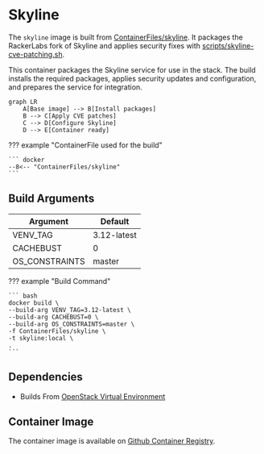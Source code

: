 # Skyline

The `skyline` image is built from [ContainerFiles/skyline](https://github.com/rackerlabs/genestack-images/blob/main/ContainerFiles/skyline). It packages the RackerLabs fork of Skyline and applies security fixes with [scripts/skyline-cve-patching.sh](https://github.com/rackerlabs/genestack-images/blob/main/scripts/skyline-cve-patching.sh).

This container packages the Skyline service for use in the stack. The build installs the required packages, applies security updates and configuration, and prepares the service for integration.

``` mermaid
graph LR
    A[Base image] --> B[Install packages]
    B --> C[Apply CVE patches]
    C --> D[Configure Skyline]
    D --> E[Container ready]
```

??? example "ContainerFile used for the build"

    ``` docker
    --8<-- "ContainerFiles/skyline"
    ```

## Build Arguments

| Argument | Default |
| --- | --- |
| VENV_TAG | 3.12-latest |
| CACHEBUST | 0 |
| OS_CONSTRAINTS | master |

??? example "Build Command"

    ``` bash
    docker build \
    --build-arg VENV_TAG=3.12-latest \
    --build-arg CACHEBUST=0 \
    --build-arg OS_CONSTRAINTS=master \
    -f ContainerFiles/skyline \
    -t skyline:local \
    .
    ```

## Dependencies

- Builds From [OpenStack Virtual Environment](openstack-venv.md)

## Container Image

The container image is available on [Github Container Registry](https://github.com/rackerlabs/genestack-images/pkgs/container/genestack-images%2Fskyline).
